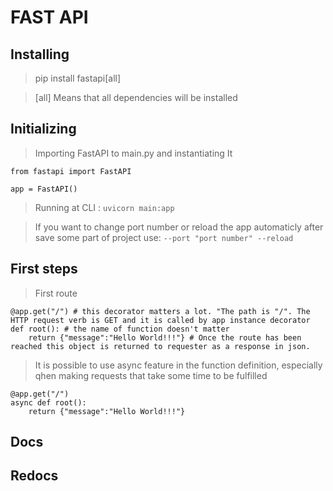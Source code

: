 # FAST API

## Installing

> pip install fastapi[all]

> [all] Means that all dependencies will be installed

## Initializing

> Importing FastAPI to main.py and instantiating It

    from fastapi import FastAPI

    app = FastAPI()

> Running at CLI : `uvicorn main:app`

> If you want to change port number or reload the app automaticly after save some part of project use: `--port "port number" --reload`

## First steps

> First route

    @app.get("/") # this decorator matters a lot. "The path is "/". The HTTP request verb is GET and it is called by app instance decorator
    def root(): # the name of function doesn't matter
        return {"message":"Hello World!!!"} # Once the route has been reached this object is returned to requester as a response in json.

> It is possible to use async feature in the function definition, especially qhen making requests that take some time to be fulfilled

    @app.get("/")
    async def root():
        return {"message":"Hello World!!!"}

## Docs

## Redocs

